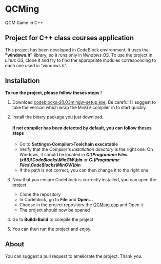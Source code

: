 # QCMing
QCM Game in C++

## Project for C++ class courses application
This project has been developed in CodeBlock environment. It uses the **"windows.h"** library, so it runs only in *Windows OS*. To use the project in *Linux OS*, clone it and try to find the appropriate modules corresponding to each one used in "windows.h".

## Installation
**To run the project, please follow theses steps !**

1. Download [codeblocks-20.03mingw-setup.exe](https://www.fosshub.com/Code-Blocks.html?dwl=codeblocks-20.03mingw-setup.exe). Be careful ! I suggest to take the version which wrap the MinGV compiler in to start quickly.

2. Install the binary package you just download. 
    #### If not compiler has been detected by default, you can follow theses steps
    * Go to **Settings>Compiler>Toolchain executable**
    * Verify that the *Compiler's installation directory* is the right one. On Windows, it should be located in ***C:\Programme Files (x86)\CodeBlocks\MinGW\bin*** or ***C:\Programme Files\CodeBlocks\MinGW\bin***
    * If the path is not correct, you can then change it to the right one

3. Now that you ensure Codeblock is correctly installed, you can open the project.
    * Clone the repository
    * In Codeblock, go to **File** and **Open...**
    * Choose in the project repository the [QCMing.cbp](#QCMing.cbp) and Open it
    * The project should now be opened

4. Go to **Build>Build** to compile the project

5. You can then run the project and enjoy.

## About
You can suggest a pull request to ameliorate the project. Thank you.